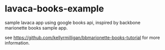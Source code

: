 lavaca-books-example
====================

sample lavaca app using google books api, inspired by backbone marionette books sample app. 

see https://github.com/kellyrmilligan/bbmarionette-books-tutorial for more information. 

 
